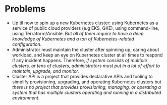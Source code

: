 # Problems

* Up til now to spin up a new Kubernetes cluster: using Kubernetes as a service of public cloud providers (e.g EKS, GKE), using command-line, using Terraform/Ansible. But *all of them require to have a deep knowledge of Kubernetes and a ton of Kubernetes-related configuration*.
* Administrator must maintain the cluster after spinning up, caring about workload, and keep an eye on Kubernetes cluster at all times to respond if any incident happens. Therefore, *if system consists of multiple clusters, or tens of clusters, administrators must put in a lot of effort to maintain, upgrade,  and monitor*.
* Cluster API is a project that provides declarative APIs and tooling to simplify provisioning, upgrading, and operating Kubernetes clusters but *there is no project that provides provisioning, managing, or operating a system that has multiple clusters operating and running in a distributed environment*.
